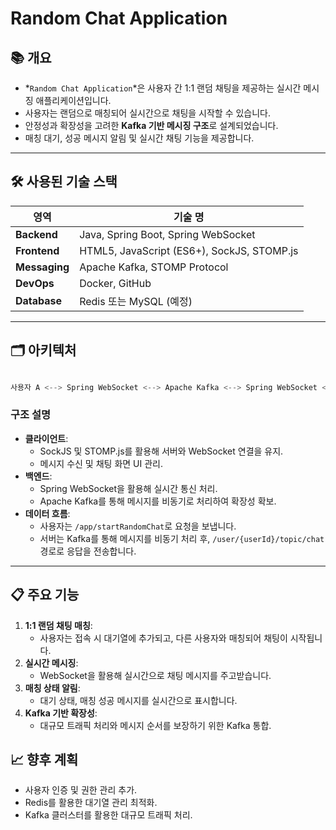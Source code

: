 # **Random Chat Application**

## **📚 개요**

- *`Random Chat Application`*은 사용자 간 1:1 랜덤 채팅을 제공하는 실시간 메시징 애플리케이션입니다.
- 사용자는 랜덤으로 매칭되어 실시간으로 채팅을 시작할 수 있습니다.
- 안정성과 확장성을 고려한 **Kafka 기반 메시징 구조**로 설계되었습니다.
- 매칭 대기, 성공 메시지 알림 및 실시간 채팅 기능을 제공합니다.

---

## **🛠️ 사용된 기술 스택**

| **영역** | **기술 명** |
| --- | --- |
| **Backend** | Java, Spring Boot, Spring WebSocket |
| **Frontend** | HTML5, JavaScript (ES6+), SockJS, STOMP.js |
| **Messaging** | Apache Kafka, STOMP Protocol |
| **DevOps** | Docker, GitHub |
| **Database** | Redis 또는 MySQL (예정) |

---

## **🗂️ 아키텍처**

```rust

사용자 A <--> Spring WebSocket <--> Apache Kafka <--> Spring WebSocket <--> 사용자 B

```

### **구조 설명**

- **클라이언트**:
    - SockJS 및 STOMP.js를 활용해 서버와 WebSocket 연결을 유지.
    - 메시지 수신 및 채팅 화면 UI 관리.
- **백엔드**:
    - Spring WebSocket을 활용해 실시간 통신 처리.
    - Apache Kafka를 통해 메시지를 비동기로 처리하여 확장성 확보.
- **데이터 흐름**:
    - 사용자는 `/app/startRandomChat`로 요청을 보냅니다.
    - 서버는 Kafka를 통해 메시지를 비동기 처리 후, `/user/{userId}/topic/chat` 경로로 응답을 전송합니다.

---

## **📋 주요 기능**

1. **1:1 랜덤 채팅 매칭**:
    - 사용자는 접속 시 대기열에 추가되고, 다른 사용자와 매칭되어 채팅이 시작됩니다.
2. **실시간 메시징**:
    - WebSocket을 활용해 실시간으로 채팅 메시지를 주고받습니다.
3. **매칭 상태 알림**:
    - 대기 상태, 매칭 성공 메시지를 실시간으로 표시합니다.
4. **Kafka 기반 확장성**:
    - 대규모 트래픽 처리와 메시지 순서를 보장하기 위한 Kafka 통합.
  

## **📈 향후 계획**
- 사용자 인증 및 권한 관리 추가.
- Redis를 활용한 대기열 관리 최적화.
- Kafka 클러스터를 활용한 대규모 트래픽 처리.
